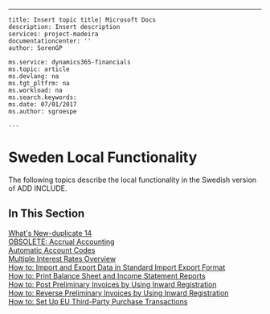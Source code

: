 ---
    title: Insert topic title| Microsoft Docs
    description: Insert description
    services: project-madeira
    documentationcenter: ''
    author: SorenGP

    ms.service: dynamics365-financials
    ms.topic: article
    ms.devlang: na
    ms.tgt_pltfrm: na
    ms.workload: na
    ms.search.keywords:
    ms.date: 07/01/2017
    ms.author: sgroespe

    ---
# Sweden Local Functionality
The following topics describe the local functionality in the Swedish version of ADD INCLUDE<!--[!INCLUDE[navnow](../../ApplicationDesign/includes/navnow_md.md)]-->.  
  
## In This Section  
 [What's New\-duplicate 14](../../LocalFunctionalityForMicrosoftDynamicsNav2016/Sweden/what-s-new-duplicate-14.md)  
  [OBSOLETE: Accrual Accounting](../Topic/OBSOLETE:%20Accrual%20Accounting.md)  
  [Automatic Account Codes](../../LocalFunctionalityForMicrosoftDynamicsNav2016/Finland/automatic-account-codes.md)  
  [Multiple Interest Rates Overview](../../LocalFunctionalityForMicrosoftDynamicsNav2016/Finland/multiple-interest-rates-overview.md)  
  [How to: Import and Export Data in Standard Import Export Format](../../LocalFunctionalityForMicrosoftDynamicsNav2016/Sweden/how-to-import-and-export-data-in-standard-import-export-format.md)  
  [How to: Print Balance Sheet and Income Statement Reports](../../LocalFunctionalityForMicrosoftDynamicsNav2016/Sweden/how-to-print-balance-sheet-and-income-statement-reports.md)  
  [How to: Post Preliminary Invoices by Using Inward Registration](../../LocalFunctionalityForMicrosoftDynamicsNav2016/Sweden/how-to-post-preliminary-invoices-by-using-inward-registration.md)  
  [How to: Reverse Preliminary Invoices by Using Inward Registration](../../LocalFunctionalityForMicrosoftDynamicsNav2016/Sweden/how-to-reverse-preliminary-invoices-by-using-inward-registration.md)  
  [How to: Set Up EU Third\-Party Purchase Transactions](../../LocalFunctionalityForMicrosoftDynamicsNav2016/Sweden/how-to-set-up-eu-third-party-purchase-transactions.md)